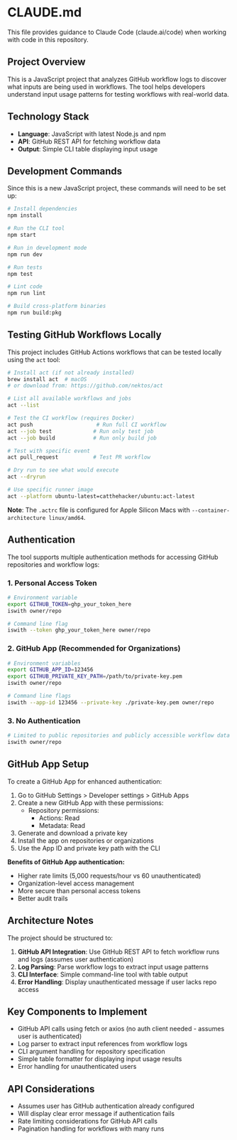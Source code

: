 # CLAUDE.md

This file provides guidance to Claude Code (claude.ai/code) when working with code in this repository.

## Project Overview

This is a JavaScript project that analyzes GitHub workflow logs to discover what inputs are being used in workflows. The tool helps developers understand input usage patterns for testing workflows with real-world data.

## Technology Stack

- **Language**: JavaScript with latest Node.js and npm
- **API**: GitHub REST API for fetching workflow data
- **Output**: Simple CLI table displaying input usage

## Development Commands

Since this is a new JavaScript project, these commands will need to be set up:

```bash
# Install dependencies
npm install

# Run the CLI tool
npm start

# Run in development mode
npm run dev

# Run tests
npm test

# Lint code
npm run lint

# Build cross-platform binaries
npm run build:pkg
```

## Testing GitHub Workflows Locally

This project includes GitHub Actions workflows that can be tested locally using the `act` tool:

```bash
# Install act (if not already installed)
brew install act  # macOS
# or download from: https://github.com/nektos/act

# List all available workflows and jobs
act --list

# Test the CI workflow (requires Docker)
act push                    # Run full CI workflow
act --job test             # Run only test job
act --job build            # Run only build job

# Test with specific event
act pull_request           # Test PR workflow

# Dry run to see what would execute
act --dryrun

# Use specific runner image
act --platform ubuntu-latest=catthehacker/ubuntu:act-latest
```

**Note**: The `.actrc` file is configured for Apple Silicon Macs with `--container-architecture linux/amd64`.

## Authentication

The tool supports multiple authentication methods for accessing GitHub repositories and workflow logs:

### 1. Personal Access Token
```bash
# Environment variable
export GITHUB_TOKEN=ghp_your_token_here
iswith owner/repo

# Command line flag
iswith --token ghp_your_token_here owner/repo
```

### 2. GitHub App (Recommended for Organizations)
```bash
# Environment variables
export GITHUB_APP_ID=123456
export GITHUB_PRIVATE_KEY_PATH=/path/to/private-key.pem
iswith owner/repo

# Command line flags
iswith --app-id 123456 --private-key ./private-key.pem owner/repo
```

### 3. No Authentication
```bash
# Limited to public repositories and publicly accessible workflow data
iswith owner/repo
```

## GitHub App Setup

To create a GitHub App for enhanced authentication:

1. Go to GitHub Settings > Developer settings > GitHub Apps
2. Create a new GitHub App with these permissions:
   - Repository permissions:
     - Actions: Read
     - Metadata: Read
3. Generate and download a private key
4. Install the app on repositories or organizations
5. Use the App ID and private key path with the CLI

**Benefits of GitHub App authentication:**
- Higher rate limits (5,000 requests/hour vs 60 unauthenticated)
- Organization-level access management
- More secure than personal access tokens
- Better audit trails

## Architecture Notes

The project should be structured to:

1. **GitHub API Integration**: Use GitHub REST API to fetch workflow runs and logs (assumes user authentication)
2. **Log Parsing**: Parse workflow logs to extract input usage patterns
3. **CLI Interface**: Simple command-line tool with table output
4. **Error Handling**: Display unauthenticated message if user lacks repo access

## Key Components to Implement

- GitHub API calls using fetch or axios (no auth client needed - assumes user is authenticated)
- Log parser to extract input references from workflow logs
- CLI argument handling for repository specification
- Simple table formatter for displaying input usage results
- Error handling for unauthenticated users

## API Considerations

- Assumes user has GitHub authentication already configured
- Will display clear error message if authentication fails
- Rate limiting considerations for GitHub API calls
- Pagination handling for workflows with many runs